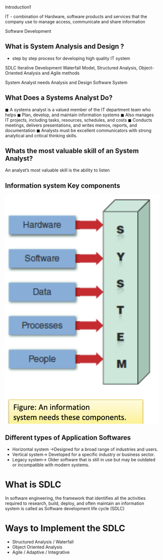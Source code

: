 Introduction1 

IT - combination of Hardware, software products and services that the company use to manage access, communicate and share 
information

Software Development
## What is System Analysis and Design ? 
- step by step process for developing high quality IT system

SDLC
Iterative Development 
Waterfall Model, Structured Analysis, Object-Oriented Analysis and Agile methods

System Analyst needs Analysis and Design Software System

## What Does a Systems Analyst Do?

◼ A systems analyst is a valued member of the IT department team who helps
◼ Plan, develop, and maintain information systems
◼ Also manages IT projects, including tasks, resources, schedules, and costs
◼ Conducts meetings, delivers presentations, and writes memos, reports, and documentation
◼ Analysts must be excellent communicators with strong analytical and critical thinking skills.

## Whats the most valuable skill of an System Analyst?

An analyst’s most valuable skill is the ability to listen

## Information system Key components

![5_Key](images/Info_System_Key.png)

## Different types of Application Softwares

- Horizontal system ->Designed for a broad range of industries and users.
- Vertical system-> Developed for a specific industry or business sector.
- Legacy system-> Older software that is still in use but may be outdated or incompatible with modern systems.

# What is SDLC 
In software engineering, the framework that identifies all the activities required to research, build, deploy, and often maintain an information system is called as Software development life cycle (SDLC)

# Ways to Implement the SDLC 

- Structured Analysis / Waterfall
- Object Oriented Analysis
- Agile / Adaptive / Integrative 